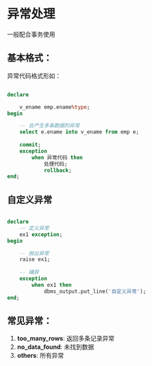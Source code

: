 # 异常处理
一般配合事务使用

## 基本格式：
异常代码格式形如：
```sql

declare

    v_ename emp.ename%type;
begin

    -- 会产生多条数据的异常
    select e.ename into v_ename from emp e;
    
    commit;
    exception 
        when 异常代码 then
            处理代码;
            rollback;
end;
```


## 自定义异常
```sql

declare
    -- 定义异常
    ex1 exception;
begin

    -- 抛出异常
    raise ex1;
    
    -- 捕获
    exception
        when ex1 then
            dbms_output.put_line('自定义异常');
end;

```

## 常见异常：
1. **too_many_rows**:  返回多条记录异常
2. **no_data_found**:  未找到数据
3. **others**:  所有异常

